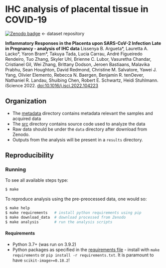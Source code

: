 # IHC analysis of placental tissue in COVID-19

[![Zenodo badge](https://zenodo.org/badge/doi/10.5281/zenodo.5182825.svg)](https://doi.org/10.5281/zenodo.5182825) <- dataset repository

**Inflammatory Responses in the Placenta upon SARS-CoV-2 Infection Late in Pregnancy - analysis of IHC data**
Lissenya B. Argueta*, Lauretta A. Lacko*, Yaron Bram*, Takuya Tada, Lucia Carrau, André Figueiredo Rendeiro, Tuo Zhang, Skyler Uhl, Brienne C. Lubor, Vasuretha Chandar, Cristianel Gil, Wei Zhang, Brittany Dodson, Jeroen Bastiaans, Malavika Prabhu, Sean Houghton, David Redmond, Christine M. Salvatore, Yawei J. Yang, Olivier Elemento, Rebecca N. Baergen, Benjamin R. tenOever, Nathaniel R. Landau, Shuibing Chen, Robert E. Schwartz, Heidi Stuhlmann. iScience 2022. [doi:10.1016/j.isci.2022.104223](https://doi.org/10.1016/j.isci.2022.104223)


## Organization

- The [metadata](metadata) directory contains metadata relevant the samples and acquired data
- The [src](src) directory contains source code used to analyze the data
- Raw data should be under the `data` directory after download from Zenodo.
- Outputs from the analysis will be present in a `results` directory.


## Reproducibility

### Running

To see all available steps type:
```bash
$ make
```

To reproduce analysis using the pre-preocessed data, one would so:

```bash
$ make help
$ make requirements   # install python requirements using pip
$ make download_data  # download processed from Zenodo
$ make analysis       # run the analysis scripts
```

#### Requirements

- Python 3.7+ (was run on 3.9.2)
- Python packages as specified in the [requirements file](requirements.txt) - install with `make requirements` or `pip install -r requirements.txt`. It is paramount to have `scikit-image>=0.18.2`!
